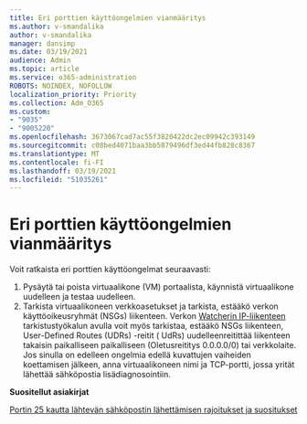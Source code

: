 ```yaml
---
title: Eri porttien käyttöongelmien vianmääritys
ms.author: v-smandalika
author: v-smandalika
manager: dansimp
ms.date: 03/19/2021
audience: Admin
ms.topic: article
ms.service: o365-administration
ROBOTS: NOINDEX, NOFOLLOW
localization_priority: Priority
ms.collection: Adm_O365
ms.custom:
- "9035"
- "9005220"
ms.openlocfilehash: 3673067cad7ac55f3820422dc2ec09942c393149
ms.sourcegitcommit: c08bed4071baa3bb5879496df3ed44fb828c8367
ms.translationtype: MT
ms.contentlocale: fi-FI
ms.lasthandoff: 03/19/2021
ms.locfileid: "51035261"
---
```

# <a name="diagnostics-for-different-ports-access-issues"></a>Eri porttien käyttöongelmien vianmääritys

Voit ratkaista eri porttien käyttöongelmat seuraavasti:

1. Pysäytä tai poista virtuaalikone (VM) portaalista, käynnistä virtuaalikone uudelleen ja testaa uudelleen. 
2. Tarkista virtuaalikoneen verkkoasetukset ja tarkista, estääkö verkon käyttöoikeusryhmät (NSGs) liikenteen. Verkon [Watcherin IP-liikenteen](https://docs.microsoft.com/azure/network-watcher/network-watcher-ip-flow-verify-overview?WT.mc_id=Portal-Microsoft_Azure_Support) tarkistustyökalun avulla voit myös tarkistaa, estääkö NSGs liikenteen, User-Defined Routes (UDRs) -reitit ( UdRs) uudelleenreitittää liikenteen takaisin paikalliseen paikalliseen (Oletusreititys 0.0.0.0/0) tai verkkolaite.
Jos sinulla on edelleen ongelmia edellä kuvattujen vaiheiden koettamisen jälkeen, anna virtuaalikoneen nimi ja TCP-portti, jossa yrität lähettää sähköpostia lisädiagnosointiin.

**Suositellut asiakirjat**

[Portin 25 kautta lähtevän sähköpostin lähettämisen rajoitukset ja suositukset](https://docs.microsoft.com/azure/virtual-network/troubleshoot-outbound-smtp-connectivity)